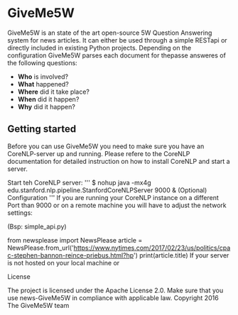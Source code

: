 # GiveMe5W

GiveMe5W is an state of the art open-source 5W Question Answering system for news articles. It can either be used through a simple RESTapi or directly included in existing Python projects. Depending on the configuration  GiveMe5W parses each document for thepasse answeres of the following  questions:

* **Who** is involved?
* **What** happened?
* **Where** did it take place?
* **When** did it happen?
* **Why** did it happen?

## Getting started
Before you can use GiveMe5W you need to make sure you have an CoreNLP-server up and running. Please refere to the CoreNLP documentation for detailed instruction on how to install CoreNLP and start a server.

Start teh CoreNLP server: ''' $ nohup java -mx4g edu.stanford.nlp.pipeline.StanfordCoreNLPServer 9000 & (Optional) Configuration ''' If you are running your CoreNLP instance on a different Port than 9000 or on a remote machine you will have to adjust the network settings:

(Bsp: simple_api.py)

from newsplease import NewsPlease article = NewsPlease.from_url('https://www.nytimes.com/2017/02/23/us/politics/cpac-stephen-bannon-reince-priebus.html?hp') print(article.title) If your server is not hosted on your local machine or

License

The project is licensed under the Apache License 2.0. Make sure that you use news-GiveMe5W in compliance with applicable law. Copyright 2016 The GiveMe5W team
